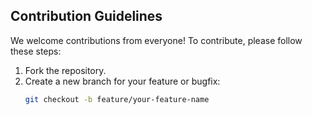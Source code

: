 ## Contribution Guidelines

We welcome contributions from everyone! To contribute, please follow these steps:

1. Fork the repository.
2. Create a new branch for your feature or bugfix:
   ```bash
   git checkout -b feature/your-feature-name
